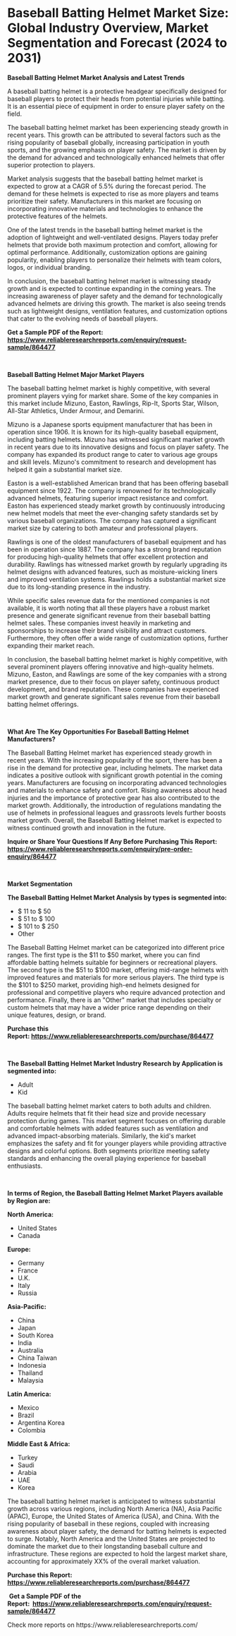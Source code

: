 <p><h1>Baseball Batting Helmet Market Size: Global Industry Overview, Market Segmentation and Forecast (2024 to 2031)</h1></p><p><strong>Baseball Batting Helmet Market Analysis and Latest Trends</strong></p>
<p><p>A baseball batting helmet is a protective headgear specifically designed for baseball players to protect their heads from potential injuries while batting. It is an essential piece of equipment in order to ensure player safety on the field.</p><p>The baseball batting helmet market has been experiencing steady growth in recent years. This growth can be attributed to several factors such as the rising popularity of baseball globally, increasing participation in youth sports, and the growing emphasis on player safety. The market is driven by the demand for advanced and technologically enhanced helmets that offer superior protection to players.</p><p>Market analysis suggests that the baseball batting helmet market is expected to grow at a CAGR of 5.5% during the forecast period. The demand for these helmets is expected to rise as more players and teams prioritize their safety. Manufacturers in this market are focusing on incorporating innovative materials and technologies to enhance the protective features of the helmets.</p><p>One of the latest trends in the baseball batting helmet market is the adoption of lightweight and well-ventilated designs. Players today prefer helmets that provide both maximum protection and comfort, allowing for optimal performance. Additionally, customization options are gaining popularity, enabling players to personalize their helmets with team colors, logos, or individual branding.</p><p>In conclusion, the baseball batting helmet market is witnessing steady growth and is expected to continue expanding in the coming years. The increasing awareness of player safety and the demand for technologically advanced helmets are driving this growth. The market is also seeing trends such as lightweight designs, ventilation features, and customization options that cater to the evolving needs of baseball players.</p></p>
<p><strong>Get a Sample PDF of the Report:&nbsp; <a href="https://www.reliableresearchreports.com/enquiry/request-sample/864477">https://www.reliableresearchreports.com/enquiry/request-sample/864477</a></strong></p>
<p>&nbsp;</p>
<p><strong>Baseball Batting Helmet Major Market Players</strong></p>
<p><p>The baseball batting helmet market is highly competitive, with several prominent players vying for market share. Some of the key companies in this market include Mizuno, Easton, Rawlings, Rip-It, Sports Star, Wilson, All-Star Athletics, Under Armour, and Demarini.</p><p>Mizuno is a Japanese sports equipment manufacturer that has been in operation since 1906. It is known for its high-quality baseball equipment, including batting helmets. Mizuno has witnessed significant market growth in recent years due to its innovative designs and focus on player safety. The company has expanded its product range to cater to various age groups and skill levels. Mizuno's commitment to research and development has helped it gain a substantial market size.</p><p>Easton is a well-established American brand that has been offering baseball equipment since 1922. The company is renowned for its technologically advanced helmets, featuring superior impact resistance and comfort. Easton has experienced steady market growth by continuously introducing new helmet models that meet the ever-changing safety standards set by various baseball organizations. The company has captured a significant market size by catering to both amateur and professional players.</p><p>Rawlings is one of the oldest manufacturers of baseball equipment and has been in operation since 1887. The company has a strong brand reputation for producing high-quality helmets that offer excellent protection and durability. Rawlings has witnessed market growth by regularly upgrading its helmet designs with advanced features, such as moisture-wicking liners and improved ventilation systems. Rawlings holds a substantial market size due to its long-standing presence in the industry.</p><p>While specific sales revenue data for the mentioned companies is not available, it is worth noting that all these players have a robust market presence and generate significant revenue from their baseball batting helmet sales. These companies invest heavily in marketing and sponsorships to increase their brand visibility and attract customers. Furthermore, they often offer a wide range of customization options, further expanding their market reach.</p><p>In conclusion, the baseball batting helmet market is highly competitive, with several prominent players offering innovative and high-quality helmets. Mizuno, Easton, and Rawlings are some of the key companies with a strong market presence, due to their focus on player safety, continuous product development, and brand reputation. These companies have experienced market growth and generate significant sales revenue from their baseball batting helmet offerings.</p></p>
<p>&nbsp;</p>
<p><strong>What Are The Key Opportunities For Baseball Batting Helmet Manufacturers?</strong></p>
<p><p>The Baseball Batting Helmet market has experienced steady growth in recent years. With the increasing popularity of the sport, there has been a rise in the demand for protective gear, including helmets. The market data indicates a positive outlook with significant growth potential in the coming years. Manufacturers are focusing on incorporating advanced technologies and materials to enhance safety and comfort. Rising awareness about head injuries and the importance of protective gear has also contributed to the market growth. Additionally, the introduction of regulations mandating the use of helmets in professional leagues and grassroots levels further boosts market growth. Overall, the Baseball Batting Helmet market is expected to witness continued growth and innovation in the future.</p></p>
<p><strong>Inquire or Share Your Questions If Any Before Purchasing This Report: <a href="https://www.reliableresearchreports.com/enquiry/pre-order-enquiry/864477">https://www.reliableresearchreports.com/enquiry/pre-order-enquiry/864477</a></strong></p>
<p>&nbsp;</p>
<p><strong>Market Segmentation</strong></p>
<p><strong>The Baseball Batting Helmet Market Analysis by types is segmented into:</strong></p>
<p><ul><li>$ 11 to $ 50</li><li>$ 51 to $ 100</li><li>$ 101 to $ 250</li><li>Other</li></ul></p>
<p><p>The Baseball Batting Helmet market can be categorized into different price ranges. The first type is the $11 to $50 market, where you can find affordable batting helmets suitable for beginners or recreational players. The second type is the $51 to $100 market, offering mid-range helmets with improved features and materials for more serious players. The third type is the $101 to $250 market, providing high-end helmets designed for professional and competitive players who require advanced protection and performance. Finally, there is an "Other" market that includes specialty or custom helmets that may have a wider price range depending on their unique features, design, or brand.</p></p>
<p><strong>Purchase this Report:&nbsp;<a href="https://www.reliableresearchreports.com/purchase/864477">https://www.reliableresearchreports.com/purchase/864477</a></strong></p>
<p>&nbsp;</p>
<p><strong>The Baseball Batting Helmet Market Industry Research by Application is segmented into:</strong></p>
<p><ul><li>Adult</li><li>Kid</li></ul></p>
<p><p>The baseball batting helmet market caters to both adults and children. Adults require helmets that fit their head size and provide necessary protection during games. This market segment focuses on offering durable and comfortable helmets with added features such as ventilation and advanced impact-absorbing materials. Similarly, the kid's market emphasizes the safety and fit for younger players while providing attractive designs and colorful options. Both segments prioritize meeting safety standards and enhancing the overall playing experience for baseball enthusiasts.</p></p>
<p>&nbsp;</p>
<p><strong>In terms of Region, the Baseball Batting Helmet Market Players available by Region are:</strong></p>
<p>
    <p> <strong> North America: </strong>
        <ul>
            <li>United States</li>
            <li>Canada</li>
        </ul>
        </p> 
    <p> <strong> Europe: </strong>
        <ul>
            <li>Germany</li>
            <li>France</li>
            <li>U.K.</li>
            <li>Italy</li>
            <li>Russia</li>
        </ul>
        </p> 
    <p> <strong> Asia-Pacific: </strong>
        <ul>
            <li>China</li>
            <li>Japan</li>
            <li>South Korea</li>
            <li>India</li>
            <li>Australia</li>
            <li>China Taiwan</li>
            <li>Indonesia</li>
            <li>Thailand</li>
            <li>Malaysia</li>
        </ul>
        </p> 
    <p> <strong> Latin America: </strong>
        <ul>
            <li>Mexico</li>
            <li>Brazil</li>
            <li>Argentina Korea</li>
            <li>Colombia</li>
        </ul>
        </p> 
    <p> <strong> Middle East & Africa: </strong>
        <ul>
            <li>Turkey</li>
            <li>Saudi</li>
            <li>Arabia</li>
            <li>UAE</li>
            <li>Korea</li>
        </ul>
    </p>
    </p>
<p><p>The baseball batting helmet market is anticipated to witness substantial growth across various regions, including North America (NA), Asia Pacific (APAC), Europe, the United States of America (USA), and China. With the rising popularity of baseball in these regions, coupled with increasing awareness about player safety, the demand for batting helmets is expected to surge. Notably, North America and the United States are projected to dominate the market due to their longstanding baseball culture and infrastructure. These regions are expected to hold the largest market share, accounting for approximately XX% of the overall market valuation.</p></p>
<p><strong>Purchase this Report: <a href="https://www.reliableresearchreports.com/purchase/864477">https://www.reliableresearchreports.com/purchase/864477</a></strong></p>
<p>&nbsp;<strong>Get a Sample PDF of the Report:&nbsp;&nbsp;<a href="https://www.reliableresearchreports.com/enquiry/request-sample/864477">https://www.reliableresearchreports.com/enquiry/request-sample/864477</a></strong></p>
<p><strong></strong></p>
<p>Check more reports on https://www.reliableresearchreports.com/</p>
